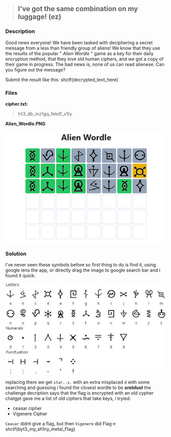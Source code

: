> ## I've got the same combination on my luggage! (ez)

### Description

Good news everyone! We have been tasked with deciphering a secret message from a less than friendly group of aliens! We know that they use the results of the popular " *Alien Wordle* " game as a key for their daily encryption method, that they love old human ciphers, and we got a copy of their game in progress. The bad news is, none of us can read alienese. Can you figure out the message?

Submit the result like this: shctf{decrypted_text_here}

### Files

**cipher.txt:**

> trt3_db_mz1gq_fekdf_x1ty

**Alien_Wordle.PNG**

![wordle](./Alien_Wordle.PNG)

### Solution

I've never seen these symbols before so first thing to do is find it, using google lens the app, or directly drag the image to google search bar and i found it quick:

![decipher](./alien_cypher.jpg)

replacing them we get `star..s.` with an extra misplaced `d` with some searching and guessing i found the closest wordle to be ***sratdust*** the challenge decription says that the flag is encrypted with an old cypher chatgpt gave me a list of old ciphers that take keys, i tryied:

* ceasar cipher
* Vigenere Cipher

`Ceasar` didnt give a flag, but then `Vigenere` did Flag-> shctf{byt3_my_sh1ny_metal_f1ag}
